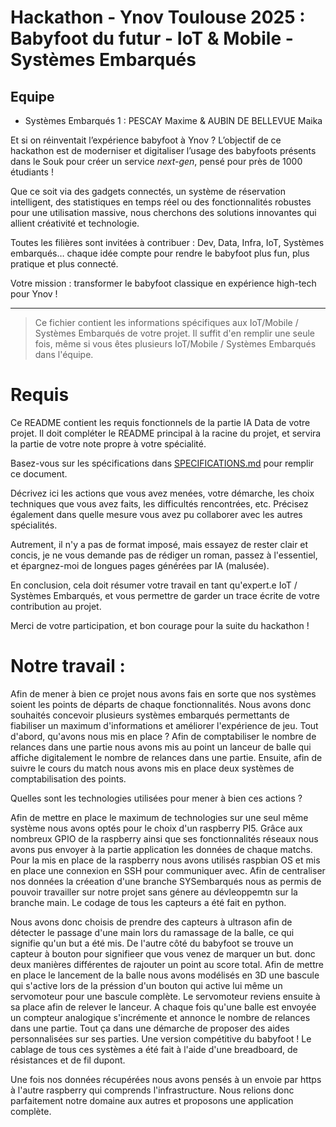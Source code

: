 # Hackathon - Ynov Toulouse 2025 : Babyfoot du futur - IoT & Mobile - Systèmes Embarqués

## Equipe

- Systèmes Embarqués 1 : PESCAY Maxime & AUBIN DE BELLEVUE Maika

Et si on réinventait l’expérience babyfoot à Ynov ? L’objectif de ce hackathon est de moderniser et digitaliser l’usage des babyfoots présents dans le Souk pour créer un service _next-gen_, pensé pour près de 1000 étudiants !

Que ce soit via des gadgets connectés, un système de réservation intelligent, des statistiques en temps réel ou des fonctionnalités robustes pour une utilisation massive, nous cherchons des solutions innovantes qui allient créativité et technologie.

Toutes les filières sont invitées à contribuer : Dev, Data, Infra, IoT, Systèmes embarqués… chaque idée compte pour rendre le babyfoot plus fun, plus pratique et plus connecté.

Votre mission : transformer le babyfoot classique en expérience high-tech pour Ynov !

---

> Ce fichier contient les informations spécifiques aux IoT/Mobile / Systèmes Embarqués de votre projet. Il suffit d'en remplir une seule fois, même si vous êtes plusieurs IoT/Mobile / Systèmes Embarqués dans l'équipe.

# Requis

Ce README contient les requis fonctionnels de la partie IA Data de votre projet. Il doit compléter le README principal à la racine du projet, et servira la partie de votre note propre à votre spécialité.

Basez-vous sur les spécifications dans [SPECIFICATIONS.md](../SPECIFICATIONS.md) pour remplir ce document.

Décrivez ici les actions que vous avez menées, votre démarche, les choix techniques que vous avez faits, les difficultés rencontrées, etc. Précisez également dans quelle mesure vous avez pu collaborer avec les autres spécialités.

Autrement, il n'y a pas de format imposé, mais essayez de rester clair et concis, je ne vous demande pas de rédiger un roman, passez à l'essentiel, et épargnez-moi de longues pages générées par IA (malusée).

En conclusion, cela doit résumer votre travail en tant qu'expert.e IoT / Systèmes Embarqués, et vous permettre de garder un trace écrite de votre contribution au projet.

Merci de votre participation, et bon courage pour la suite du hackathon !


# Notre travail : 

Afin de mener à bien ce projet nous avons fais en sorte que nos systèmes soient les points de départs de chaque fonctionnalités. Nous avons donc souhaités concevoir plusieurs systèmes embarqués permettants de fiabiliser un maximum d'informations et améliorer l'expérience de jeu. 
Tout d'abord, qu'avons nous mis en place ? 
Afin de comptabiliser le nombre de relances dans une partie nous avons mis au point un lanceur de balle qui affiche digitalement le nombre de relances dans une partie. Ensuite, afin de suivre le cours du match nous avons mis en place deux systèmes de comptabilisation des points. 

Quelles sont les technologies utilisées pour mener à bien ces actions ? 

Afin de mettre en place le maximum de technologies sur une seul même système nous avons optés pour le choix d'un raspberry PI5. Grâce aux nombreux GPIO de la raspberry ainsi que ses fonctionnalités réseaux nous avons pus envoyer à la partie application les données de chaque matchs.
Pour la mis en place de la raspberry nous avons utilisés raspbian OS et mis en place une connexion en SSH pour communiquer avec. Afin de centraliser nos données la créeation d'une branche SYSembarqués nous as permis de pouvoir travailler sur notre projet sans génere au dévleoppemtn sur la branche main. 
Le codage de tous les capteurs a été fait en python. 

Nous avons donc choisis de prendre des capteurs à ultrason afin de détecter le passage d'une main lors du ramassage de la balle, ce qui signifie qu'un but a été mis. 
De l'autre côté du babyfoot se trouve un capteur à bouton pour signifieer que vous venez de marquer un but. donc deux manières différentes de rajouter un point au score total. 
Afin de mettre en place le lancement de la balle nous avons modélisés en 3D une bascule qui s'active lors de la préssion d'un bouton qui active lui même un servomoteur pour une bascule complète. Le servomoteur reviens ensuite à sa place afin de relever le lanceur. A chaque fois qu'une balle est envoyée un compteur analogique s'incrémente et annonce le nombre de relances dans une partie. 
Tout ça dans une démarche de proposer des aides personnalisées sur ses parties. Une version compétitive du babyfoot !
Le cablage de tous ces systèmes a été fait à l'aide d'une breadboard, de résistances et de fil dupont.

Une fois nos données récupérées nous avons pensés à un envoie par https à l'autre raspberry qui comprends l'infrastructure. 
Nous relions donc parfaitement notre domaine aux autres et proposons une application complète. 
